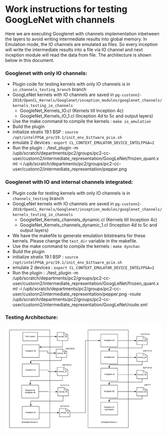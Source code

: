 # Work instructions for testing GoogLeNet with channels
Here we are executing Googlenet with channels implementation inbetween the layers to avoid writing intermediate results into global memory. In Emulation mode, the IO channels are emulated as files. So every inception will write the intermediate results into a file via IO channel and next inception module will read the data from file. The architecture is shown below in this document.
### Googlenet with only IO channels:
- Plugin code for testing kernels with only IO channels is in `io_channels_testing_branch` branch
- GoogLeNet kernels with IO channels are saved in `pg-custonn2-2018/OpenCL_Kernels/Googlenet/inception_modules/googlenet_channels/kernels_testing_io_channels`
    - GoogleNet_Kernels_IO.cl (Kernels till Inception 4c)
    - GoogleNet_Kernels_IO_1.cl (Inception 4d to 5c and output layers)
- Use the make command to compile the kernels : `make io_emulation`
- Build the plugin
- initialize stratix 19.1 BSP : `source /opt/intelFPGA_pro/19.1/init_env_bittware_pcie.sh`
- emulate 2 devices : `export CL_CONTEXT_EMULATOR_DEVICE_INTELFPGA=2`
- Run the plugin :
    ./test_plugin -m /upb/scratch/departments/pc2/groups/pc2-cc-user/custonn2/intermediate_representation/GoogLeNet/frozen_quant.xml -i /upb/scratch/departments/pc2/groups/pc2-cc-user/custonn2/intermediate_representation/pepper.png 
### Googlenet with IO and internal channels integrated:
- Plugin code for testing kernels with only IO channels is in `channels_testing` branch
- GoogLeNet kernels with IO channels are saved in `pg-custonn2-2018/OpenCL_Kernels/Googlenet/inception_modules/googlenet_channels/kernels_testing_io_channels`
    - GoogleNet_Kernels_channels_dynamic.cl (Kernels till Inception 4c)
    - GoogleNet_Kernels_channels_dynamic_1.cl (Inception 4d to 5c and output layers)
- We have the makefile to generate emulation bitstreams for these kernels. Please change the `test_dir` variable in the makefile. 
- Use the make command to compile the kernels : `make dynchan`
- Build the plugin
- initialize stratix 19.1 BSP : `source /opt/intelFPGA_pro/19.1/init_env_bittware_pcie.sh`
- emulate 2 devices : `export CL_CONTEXT_EMULATOR_DEVICE_INTELFPGA=2`
- Run the plugin :
    ./test_plugin -m /upb/scratch/departments/pc2/groups/pc2-cc-user/custonn2/intermediate_representation/GoogLeNet/frozen_quant.xml -i /upb/scratch/departments/pc2/groups/pc2-cc-user/custonn2/intermediate_representation/pepper.png -route /upb/scratch/departments/pc2/groups/pc2-cc-user/custonn2/intermediate_representation/GoogLeNet/route.xml
### Testing Architecture:
![Testing block diagram](Testing_infra.png)
